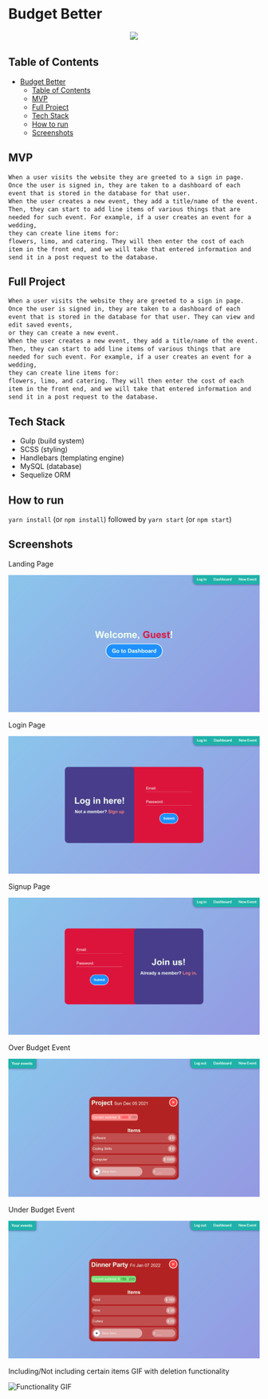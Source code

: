 # Budget Better

<p align="center">
	<a href="https://rutgers-budget-better.herokuapp.com/">
		<img src="https://i.imgur.com/nT9LavM.png" height="40" />
	</a>
</p>

## Table of Contents

- [Budget Better](#budget-better)
	- [Table of Contents](#table-of-contents)
	- [MVP](#mvp)
	- [Full Project](#full-project)
	- [Tech Stack](#tech-stack)
	- [How to run](#how-to-run)
	- [Screenshots](#screenshots)

## MVP

```
When a user visits the website they are greeted to a sign in page. Once the user is signed in, they are taken to a dashboard of each event that is stored in the database for that user.
When the user creates a new event, they add a title/name of the event. Then, they can start to add line items of various things that are needed for such event. For example, if a user creates an event for a wedding,
they can create line items for:
flowers, limo, and catering. They will then enter the cost of each item in the front end, and we will take that entered information and send it in a post request to the database.
```

## Full Project

```
When a user visits the website they are greeted to a sign in page. Once the user is signed in, they are taken to a dashboard of each event that is stored in the database for that user. They can view and edit saved events,
or they can create a new event.
When the user creates a new event, they add a title/name of the event. Then, they can start to add line items of various things that are needed for such event. For example, if a user creates an event for a wedding,
they can create line items for:
flowers, limo, and catering. They will then enter the cost of each item in the front end, and we will take that entered information and send it in a post request to the database.
```

## Tech Stack

- Gulp (build system)
- SCSS (styling)
- Handlebars (templating engine)
- MySQL (database)
- Sequelize ORM

## How to run

`yarn install` (or `npm install`) followed by `yarn start` (or `npm start`)

## Screenshots

Landing Page

![Application's Landing Page](./screenshots/landing-screenshot.PNG)

Login Page

![Login Page](./screenshots/login-screenshot.PNG)

Signup Page

![Signup Page](./screenshots/signup-screenshot.PNG)

Over Budget Event

![Over Budget Event](./screenshots/overbudget-screenshot.PNG)

Under Budget Event

![Under Budget Event](./screenshots/underbudget-screenshot.PNG)

Including/Not including certain items GIF with deletion functionality

![Functionality GIF](./screenshots/showhide-delete.gif)
